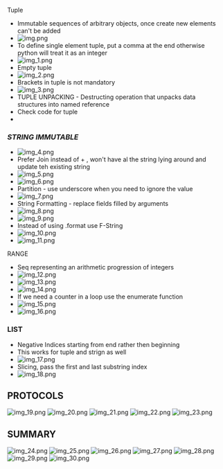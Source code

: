 Tuple
- Immutable sequences of arbitrary objects, once create new elements can't be added
- ![img.png](img.png)
- To define single element tuple, put a comma at the end otherwise python will treat it as an integer
- ![img_1.png](img_1.png)
- Empty tuple
- ![img_2.png](img_2.png)
- Brackets in tuple is not mandatory
- ![img_3.png](img_3.png)
- TUPLE UNPACKING - Destructing operation that unpacks data structures into named reference
- Check code for tuple
- 


### **_STRING IMMUTABLE_**

- ![img_4.png](img_4.png)
- Prefer Join instead of + , won't have al the string lying around and update teh existing string
- ![img_5.png](img_5.png)
- ![img_6.png](img_6.png)
- Partition - use underscore when you need to ignore the value 
- ![img_7.png](img_7.png)
- String Formatting - replace fields filled by arguments
- ![img_8.png](img_8.png)
- ![img_9.png](img_9.png)
- Instead of using .format use F-String
- ![img_10.png](img_10.png)
- ![img_11.png](img_11.png)

RANGE
- Seq representing an arithmetic progression of integers
- ![img_12.png](img_12.png)
- ![img_13.png](img_13.png)
- ![img_14.png](img_14.png)
- If we need a counter in a loop use the enumerate function
- ![img_15.png](img_15.png)
- ![img_16.png](img_16.png)


### LIST
- Negative Indices starting from end rather then beginning
- This works for tuple and strign as well
- ![img_17.png](img_17.png)
- Slicing, pass the first and last substring index
- ![img_18.png](img_18.png)

## PROTOCOLS
![img_19.png](img_19.png)
![img_20.png](img_20.png)
![img_21.png](img_21.png)
![img_22.png](img_22.png)
![img_23.png](img_23.png)

## SUMMARY
![img_24.png](img_24.png)
![img_25.png](img_25.png)
![img_26.png](img_26.png)
![img_27.png](img_27.png)
![img_28.png](img_28.png)
![img_29.png](img_29.png)
![img_30.png](img_30.png)


